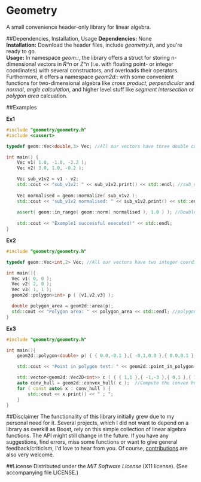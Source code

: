 # Geometry
A small convenience header-only library for linear algebra.

##Dependencies, Installation, Usage
**Dependencies:** None  
**Installation:** Download the header files, include *geometry.h*, and you're ready to go.  
**Usage:** In namespace *geom::*, the library offers a struct for storing n-dimensional vectors in *R^n* or *Z^n* (i.e. with floating point- or integer coordinates) with several constructors, and overloads their operators.  
Furthermore, it offers a namespace *geom2d::* with some convenient functions for two-dimensional algebra like *cross product*, *perpendicular* and *normal*, *angle calculation*, and higher level stuff like *segment intersection* or *polygon area* calcuation.


##Examples

**Ex1**  
```cpp
#include "geometry/geometry.h"
#include <cassert>

typedef geom::Vec<double,3> Vec; //All our vectors have three double coordinates

int main() {
	Vec v1( 1.0, -1.0, -2.2 );
	Vec v2( 3.0, 1.0, -0.2 );

	Vec sub_v1v2 = v1 - v2;
	std::cout << "sub_v1v2: " << sub_v1v2.print() << std::endl; //sub_v1v2 == (-2.0, -2.0, -2.0 )
	
	Vec normalised = geom::normalize( sub_v1v2 );
	std::cout << "sub_v1v2 normalised: " << sub_v1v2.print() << std::endl; //normalised ==(-sqrt(1/3), -sqrt(1/3), -sqrt(1/3)
	
	assert( geom::in_range( geom::norm( normalised ), 1.0 ) ); //Double calculation isn't exact! Therefor, check result up to double precision
	
	std::cout << "Example1 successful executed!" << std::endl;
}
```


**Ex2**  
```cpp
#include "geometry/geometry.h"

typedef geom::Vec<int,2> Vec; //All our vectors have two integer coordinates

int main(){
  Vec v1( 0, 0 );
  Vec v2( 2, 0 );
  Vec v3( 1, 1 );
  geom2d::polygon<int> p ( {v1,v2,v3} );

  double polygon_area = geom2d::area(p);
  std::cout << "Polygon area: " << polygon_area << std::endl; //polygon_area == 1
}
```


**Ex3**  
```cpp
#include "geometry/geometry.h"

int main(){
	geom2d::polygon<double> p( { { 0.0,-0.1 },{ -0.1,0.0 },{ 0.0,0.1 },{ 0.1,0.0 } } );

	std::cout << "Point in polygon test: " << geom2d::point_in_polygon( { -0.04,0.02 }, p ) << std::endl; //Check if a point is in polygon

	std::vector<geom2d::Vec2D<int>> c ( { { 1,1 },{ -1,-3 },{ 0,1 },{ 10,10 },{ 2,-1 },{ -1,5 },{ -3,-5 },{ 3,-1 },{ 5,6 },{ 8,8 },{ 2,4 },{ 0,5 } } );
	auto conv_hull = geom2d::convex_hull( c );  //Compute the convex hull of a set of 2d-points, yielding a polygon conv_hull
	for ( const auto& x : conv_hull ) {
		std::cout << x.print() << " ; ";
	}
}
```


##Disclaimer
The functionality of this library initially grew due to my personal need for it. Several projects, which I did not want to depend on a library as overkill as Boost, rely on this simple collection of linear algebra functions. The API might still change in the future. If you have any suggestions, find errors, miss some functions or want to give general feedback/criticism, I'd love to hear from you. Of course, [contributions](https://github.com/CrikeeIP/Geometry/pulls) are also very welcome.

##License
Distributed under the *MIT Software License* (X11 license). (See accompanying file LICENSE.)
